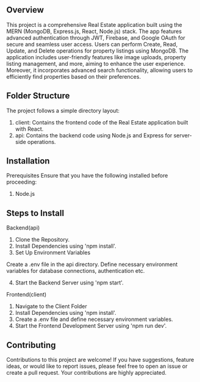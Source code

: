 ## Overview

This project is a comprehensive Real Estate application built using the MERN (MongoDB, Express.js, React, Node.js) stack. The app features advanced authentication through JWT, Firebase, and Google OAuth for secure and seamless user access. Users can perform Create, Read, Update, and Delete operations for property listings using MongoDB. The application includes user-friendly features like image uploads, property listing management, and more, aiming to enhance the user experience. Moreover, it incorporates advanced search functionality, allowing users to efficiently find properties based on their preferences.

## Folder Structure

The project follows a simple directory layout:

1. client: Contains the frontend code of the Real Estate application built with React.
2. api: Contains the backend code using Node.js and Express for server-side operations.

## Installation

Prerequisites
Ensure that you have the following installed before proceeding:

1. Node.js

## Steps to Install

Backend(api)

1.  Clone the Repository.
2.  Install Dependencies using 'npm install'.
3.  Set Up Environment Variables

Create a .env file in the api directory.
Define necessary environment variables for database connections, authentication etc.

4.  Start the Backend Server using 'npm start'.

Frontend(client)

1. Navigate to the Client Folder
2. Install Dependencies using 'npm install'.
3. Create a .env file and define necessary environment variables.
4. Start the Frontend Development Server using 'npm run dev'.

## Contributing

Contributions to this project are welcome! If you have suggestions, feature ideas, or would like to report issues, please feel free to open an issue or create a pull request. Your contributions are highly appreciated.
